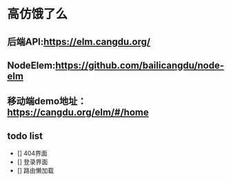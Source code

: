 # 高仿饿了么

## 后端API:https://elm.cangdu.org/

## NodeElem:https://github.com/bailicangdu/node-elm

## 移动端demo地址：https://cangdu.org/elm/#/home

## todo list
- [] 404界面
- [] 登录界面
- [] 路由懒加载

